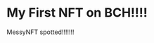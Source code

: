 # My First NFT on BCH!!!!
MessyNFT spotted!!!!!!!
                                                             